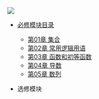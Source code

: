 
<img  src="https://images.gitee.com/uploads/images/2021/0130/130608_03ae0f8d_1311396.png" style="width:30% height:30% " />

* [必修模块目录](./docs/A-1必修模块目录.md)
 
    * [第01章 集合](./docs/A-01集合.md)   
    * [第02章 常用逻辑用语](./docs/A-02常用逻辑用语.md)   
    * [第03章 函数和初等函数](./docs/A-03函数和初等函数.md)   
    * [第04章 导数](./docs/A-04导数.md)  
    * [第05章 数列](./docs/A-05数列.md)  
    
* 选修模块

  
